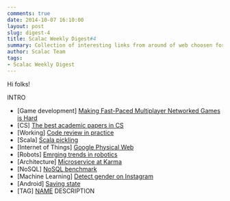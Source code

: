 ```yaml
---
comments: true
date: 2014-10-07 16:10:00
layout: post
slug: digest-4
title: Scalac Weekly Digest#4
summary: Collection of interesting links from around of web choosen for you by scalac team
author: Scalac Team
tags:
- Scalac Weekly Digest
---
```


Hi folks! 

INTRO

* \[Game development\] [Making Fast-Paced Multiplayer Networked Games is Hard](http://www.gamasutra.com/blogs/MarkMennell/20140929/226628/Making_FastPaced_Multiplayer_Networked_Games_is_Hard.php)
* \[CS\] [The best academic papers in CS](http://arnetminer.org/conferencebestpapers)
* \[Working\] [Code review in practice](http://blog.salsitasoft.com/practical-lessons-in-peer-code-review)
* \[Scala\] [Scala pickling](https://github.com/scala/pickling)
* \[Internet of Things\] [Google Physical Web](https://github.com/google/physical-web)
* \[Robots\] [Emrging trends in robotics](http://news.nationalgeographic.com/news/2014/08/140825-micro-robots-robert-wood-emerging-explorer-science-engineering-technology/)
* \[Architecture\] [Microservice at Karma](https://blog.yourkarma.com/building-microservices-at-karma)
* \[NoSQL\] [NoSQL benchmark](http://java.dzone.com/articles/dissecting-nosql-benchmark)
* \[Machine Learning\] [Detect gender on Instagram](http://totems.co/blog/machine-learning-nodejs-gender-instagram) 
* \[Android\] [Saving state](https://speakerdeck.com/cyrilmottier/deep-dive-into-android-state-restoration)
* \[TAG\] [NAME](URL)
DESCRIPTION
